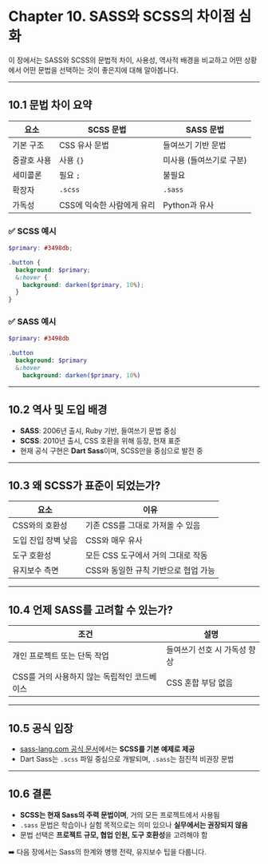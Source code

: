 # Chapter 10. SASS와 SCSS의 차이점 심화

이 장에서는 SASS와 SCSS의 문법적 차이, 사용성, 역사적 배경을 비교하고 어떤 상황에서 어떤 문법을 선택하는 것이 좋은지에 대해 알아봅니다.

---

## 10.1 문법 차이 요약

| 요소         | SCSS 문법                   | SASS 문법                     |
|--------------|-----------------------------|-------------------------------|
| 기본 구조     | CSS 유사 문법               | 들여쓰기 기반 문법             |
| 중괄호 사용   | 사용 `{}`                   | 미사용 (들여쓰기로 구분)       |
| 세미콜론     | 필요 `;`                    | 불필요                         |
| 확장자       | `.scss`                    | `.sass`                        |
| 가독성       | CSS에 익숙한 사람에게 유리   | Python과 유사                  |

### ✅ SCSS 예시
```scss
$primary: #3498db;

.button {
  background: $primary;
  &:hover {
    background: darken($primary, 10%);
  }
}
```

### ✅ SASS 예시
```sass
$primary: #3498db

.button
  background: $primary
  &:hover
    background: darken($primary, 10%)
```

---

## 10.2 역사 및 도입 배경

- **SASS**: 2006년 출시, Ruby 기반, 들여쓰기 문법 중심
- **SCSS**: 2010년 출시, CSS 호환을 위해 등장, 현재 표준
- 현재 공식 구현은 **Dart Sass**이며, SCSS만을 중심으로 발전 중

---

## 10.3 왜 SCSS가 표준이 되었는가?

| 요소                 | 이유 |
|----------------------|------|
| CSS와의 호환성       | 기존 CSS를 그대로 가져올 수 있음 |
| 도입 진입 장벽 낮음   | CSS와 매우 유사 |
| 도구 호환성           | 모든 CSS 도구에서 거의 그대로 작동 |
| 유지보수 측면         | CSS와 동일한 규칙 기반으로 협업 가능 |

---

## 10.4 언제 SASS를 고려할 수 있는가?

| 조건                                | 설명 |
|-------------------------------------|------|
| 개인 프로젝트 또는 단독 작업        | 들여쓰기 선호 시 가독성 향상 |
| CSS를 거의 사용하지 않는 독립적인 코드베이스 | CSS 혼합 부담 없음 |

---

## 10.5 공식 입장

- [sass-lang.com 공식 문서](https://sass-lang.com)에서는 **SCSS를 기본 예제로 제공**
- Dart Sass는 `.scss` 파일 중심으로 개발되며, `.sass`는 점진적 비권장 문법

---

## 10.6 결론

- **SCSS는 현재 Sass의 주력 문법이며**, 거의 모든 프로젝트에서 사용됨
- `.sass` 문법은 학습이나 실험 목적으로는 의미 있으나 **실무에서는 권장되지 않음**
- 문법 선택은 **프로젝트 규모, 협업 인원, 도구 호환성**을 고려해야 함

➡️ 다음 장에서는 Sass의 한계와 병행 전략, 유지보수 팁을 다룹니다.